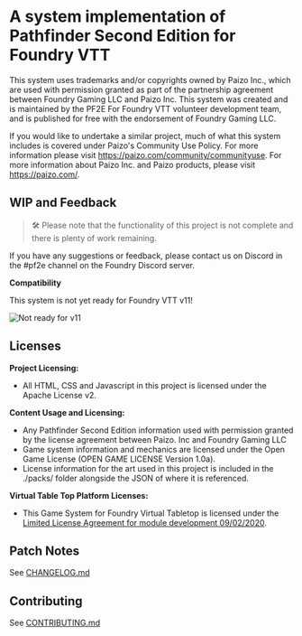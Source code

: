 # A system implementation of Pathfinder Second Edition for Foundry VTT

This system uses trademarks and/or copyrights owned by Paizo Inc., which are used with permission granted as part of the partnership agreement between Foundry Gaming LLC and Paizo Inc. This system was created and is maintained by the PF2E For Foundry VTT volunteer development team, and is published for free with the endorsement of Foundry Gaming LLC.

If you would like to undertake a similar project, much of what this system includes is covered under Paizo's Community Use Policy. For more information please visit https://paizo.com/community/communityuse. For more information about Paizo Inc. and Paizo products, please visit https://paizo.com/.

## WIP and Feedback

> 🛠️ Please note that the functionality of this project is not complete and there is plenty of work remaining.

If you have any suggestions or feedback, please contact us on Discord in the #pf2e channel on the Foundry Discord server.

**Compatibility**

This system is not yet ready for Foundry VTT v11!

![Not ready for v11](https://cdn.discordapp.com/attachments/697845559435853865/1113162807165325333/NotReadyV11.png)

## Licenses

**Project Licensing:**

- All HTML, CSS and Javascript in this project is licensed under the Apache License v2.

**Content Usage and Licensing:**

- Any Pathfinder Second Edition information used with permission granted by the license agreement between Paizo. Inc and Foundry Gaming LLC
- Game system information and mechanics are licensed under the Open Game License (OPEN GAME LICENSE Version 1.0a).
- License information for the art used in this project is included in the ./packs/ folder alongside the JSON of where it is referenced.

**Virtual Table Top Platform Licenses:**

- This Game System for Foundry Virtual Tabletop is licensed under the [Limited License Agreement for module development 09/02/2020](https://foundryvtt.com/article/license/).

## Patch Notes

See [CHANGELOG.md](./CHANGELOG.md)

## Contributing

See [CONTRIBUTING.md](./CONTRIBUTING.md)
